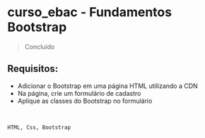 # curso_ebac - Fundamentos Bootstrap
> Concluído 

<h2> Requisitos: </h2> 

<ul> 
<li> Adicionar o Bootstrap em uma página HTML utilizando a CDN 
<li> Na página, crie um formulário de cadastro
<li> Aplique as classes do Bootstrap no formulário 
</ul> 
 <br/>
 
```
HTML, Css, Bootstrap
```
